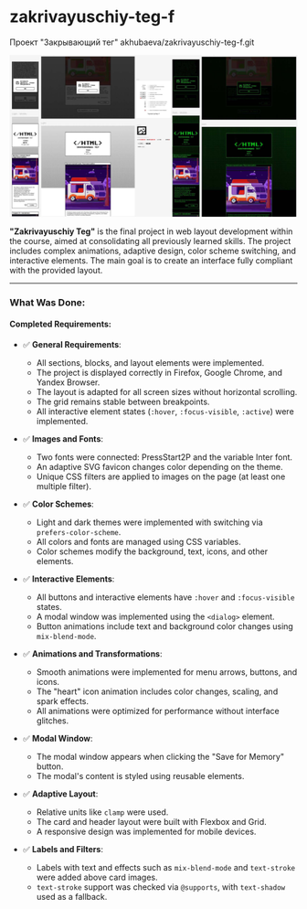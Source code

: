 # zakrivayuschiy-teg-f
Проект "Закрывающий тег"
akhubaeva/zakrivayuschiy-teg-f.git

![Project Preview](images/zakrivayuschiy-teg-f.jpg)

**"Zakrivayuschiy Teg"** is the final project in web layout development within the course, aimed at consolidating all previously learned skills. The project includes complex animations, adaptive design, color scheme switching, and interactive elements. The main goal is to create an interface fully compliant with the provided layout.

---

### What Was Done:

#### Completed Requirements:

- ✅ **General Requirements**:
  - All sections, blocks, and layout elements were implemented.
  - The project is displayed correctly in Firefox, Google Chrome, and Yandex Browser.
  - The layout is adapted for all screen sizes without horizontal scrolling.
  - The grid remains stable between breakpoints.
  - All interactive element states (`:hover`, `:focus-visible`, `:active`) were implemented.

- ✅ **Images and Fonts**:
  - Two fonts were connected: PressStart2P and the variable Inter font.
  - An adaptive SVG favicon changes color depending on the theme.
  - Unique CSS filters are applied to images on the page (at least one multiple filter).

- ✅ **Color Schemes**:
  - Light and dark themes were implemented with switching via `prefers-color-scheme`.
  - All colors and fonts are managed using CSS variables.
  - Color schemes modify the background, text, icons, and other elements.

- ✅ **Interactive Elements**:
  - All buttons and interactive elements have `:hover` and `:focus-visible` states.
  - A modal window was implemented using the `<dialog>` element.
  - Button animations include text and background color changes using `mix-blend-mode`.

- ✅ **Animations and Transformations**:
  - Smooth animations were implemented for menu arrows, buttons, and icons.
  - The "heart" icon animation includes color changes, scaling, and spark effects.
  - All animations were optimized for performance without interface glitches.

- ✅ **Modal Window**:
  - The modal window appears when clicking the "Save for Memory" button.
  - The modal's content is styled using reusable elements.

- ✅ **Adaptive Layout**:
  - Relative units like `clamp` were used.
  - The card and header layout were built with Flexbox and Grid.
  - A responsive design was implemented for mobile devices.

- ✅ **Labels and Filters**:
  - Labels with text and effects such as `mix-blend-mode` and `text-stroke` were added above card images.
  - `text-stroke` support was checked via `@supports`, with `text-shadow` used as a fallback.

